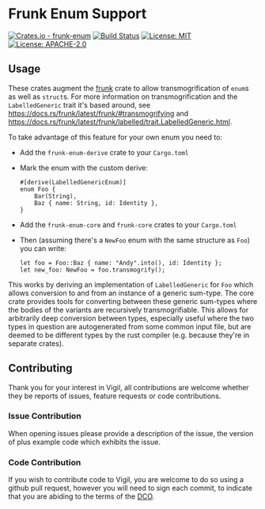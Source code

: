 # Frunk Enum Support

[![Crates.io - frunk-enum](https://img.shields.io/crates/v/frunk-enum-core.svg)](https://crates.io/crates/frunk-enum-core) [![Build Status](https://travis-ci.org/Metaswitch/frunk-enum-core.svg?branch=master)](https://travis-ci.org/Metaswitch/frunk-enum-core) [![License: MIT](https://img.shields.io/badge/License-MIT-green.svg)](https://opensource.org/licenses/MIT) [![License: APACHE-2.0](https://img.shields.io/badge/License-APACHE-2.0-green.svg)](https://opensource.org/licenses/APACHE-2.0)

## Usage

These crates augment the [frunk](https://docs.rs/frunk/latest/frunk/) crate to
allow transmogrification of `enum`s as well as `struct`s.  For more information
on transmogrification and the `LabelledGeneric` trait it's based around, see
https://docs.rs/frunk/latest/frunk/#transmogrifying and
https://docs.rs/frunk/latest/frunk/labelled/trait.LabelledGeneric.html.

To take advantage of this feature for your own enum you need to:

* Add the `frunk-enum-derive` crate to your `Cargo.toml`
* Mark the enum with the custom derive:

    ```
    #[derive(LabelledGenericEnum)]
    enum Foo {
        Bar(String),
        Baz { name: String, id: Identity },
    }
    ```
* Add the `frunk-enum-core` and `frunk-core` crates to your `Cargo.toml`
* Then (assuming there's a `NewFoo` enum with the same structure as `Foo`) you can write:

    ```
    let foo = Foo::Baz { name: "Andy".into(), id: Identity };
    let new_foo: NewFoo = foo.transmogrify();
    ```

This works by deriving an implementation of `LabelledGeneric` for `Foo` which
allows conversion to and from an instance of a generic sum-type.  The core
crate provides tools for converting between these generic sum-types where the
bodies of the variants are recursively transmogrifiable.  This allows for
arbitrarily deep conversion between types, especially useful where the two
types in question are autogenerated from some common input file, but are deemed
to be different types by the rust compiler (e.g. because they're in separate
crates).

## Contributing

Thank you for your interest in Vigil, all contributions are welcome whether
they be reports of issues, feature requests or code contributions.

### Issue Contribution

When opening issues please provide a description of the issue, the version of plus example
code which exhibits the issue.

### Code Contribution

If you wish to contribute code to Vigil, you are welcome to do so using a
github pull request, however you will need to sign each commit, to indicate
that you are abiding to the terms of the [DCO](DCO).
